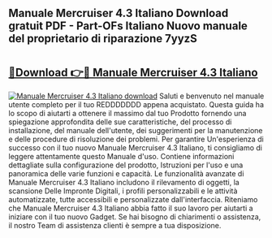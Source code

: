 ## Manuale Mercruiser 4.3 Italiano Download gratuit PDF - Part-OFs Italiano Nuovo manuale del proprietario di riparazione 7yyzS

# <h2><a href="http://dfbeuv5.blite.top/?on=Manuale+Mercruiser+4.3+Italiano">🔗Download 👉🔴 Manuale Mercruiser 4.3 Italiano</a></h2>

[![Manuale Mercruiser 4.3 Italiano download](https://i.imgur.com/lujVjoI.png)](http://dfbeuv5.blite.top/?on=Manuale+Mercruiser+4.3+Italiano)
Saluti e benvenuto nel manuale utente completo per il tuo REDDDDDDD appena acquistato. Questa guida ha lo scopo di aiutarti a ottenere il massimo dal tuo Prodotto fornendo una spiegazione approfondita delle sue caratteristiche, del processo di installazione, del manuale dell'utente, dei suggerimenti per la manutenzione e delle procedure di risoluzione dei problemi. Per garantire Un'esperienza di successo con il tuo nuovo Manuale Mercruiser 4.3 Italiano, ti consigliamo di leggere attentamente questo Manuale d'uso. Contiene informazioni dettagliate sulla configurazione del prodotto, Istruzioni per l'uso e una panoramica delle varie funzioni e capacità. Le funzionalità avanzate di Manuale Mercruiser 4.3 Italiano includono il rilevamento di oggetti, la scansione Delle Impronte Digitali, i profili personalizzabili e le attività automatizzate, tutte accessibili e personalizzate dall'interfaccia. Riteniamo che Manuale Mercruiser 4.3 Italiano abbia fatto il suo lavoro per aiutarti a iniziare con il tuo nuovo Gadget. Se hai bisogno di chiarimenti o assistenza, il nostro Team di assistenza clienti è sempre a tua disposizione.

